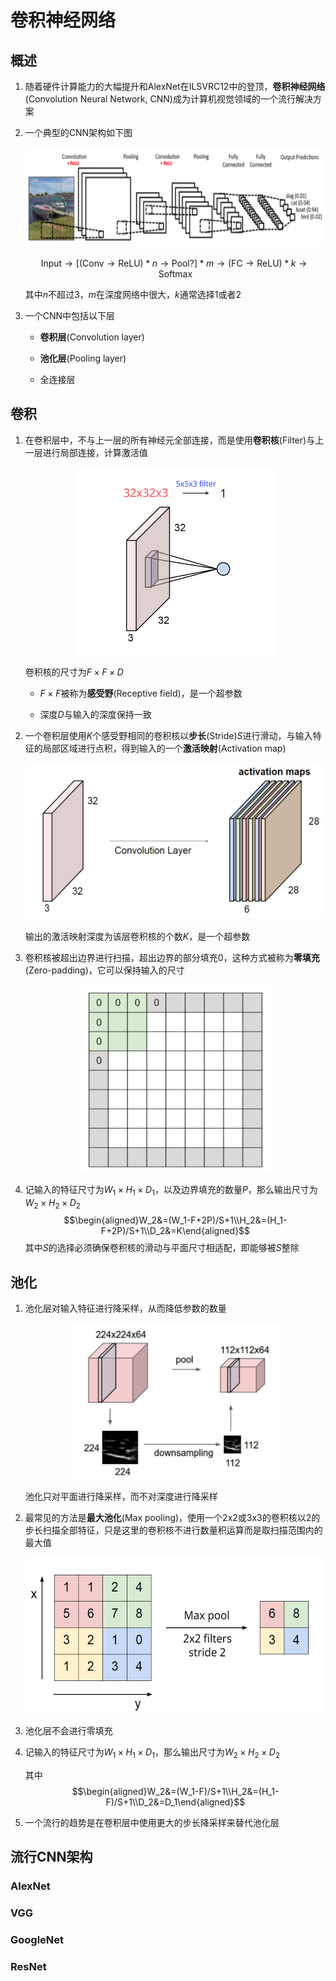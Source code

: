 # 卷积神经网络

## 概述

1. 随着硬件计算能力的大幅提升和AlexNet在ILSVRC12中的登顶，**卷积神经网络**(Convolution Neural Network, CNN)成为计算机视觉领域的一个流行解决方案

2. 一个典型的CNN架构如下图

    <div align="center"><img src="img/cnn_structure.png" style="height:160px"/></div>

    $$\text{Input}\rightarrow\big[\left(\text{Conv}\rightarrow\text{ReLU}\right)*n\rightarrow\text{Pool}?\big]*m\rightarrow\left(\text{FC}\rightarrow\text{ReLU}\right)*k\rightarrow\text{Softmax}$$

    其中$n$不超过3，$m$在深度网络中很大，$k$通常选择1或者2

3. 一个CNN中包括以下层

    * **卷积层**(Convolution layer)

    * **池化层**(Pooling layer)

    * 全连接层



## 卷积

1. 在卷积层中，不与上一层的所有神经元全部连接，而是使用**卷积核**(Filter)与上一层进行局部连接，计算激活值

    <div align="center"><img src="img/filter.png" style="height:300px"/></div>

    卷积核的尺寸为$F\times F\times D$

    * $F\times F$被称为**感受野**(Receptive field)，是一个超参数

    * 深度$D$与输入的深度保持一致

2. 一个卷积层使用$K$个感受野相同的卷积核以**步长**(Stride)$S$进行滑动，与输入特征的局部区域进行点积，得到输入的一个**激活映射**(Activation map)

    <div align="center"><img src="img/activation_map.png" style="height:250px"/></div>

    输出的激活映射深度为该层卷积核的个数$K$，是一个超参数

3. 卷积核被超出边界进行扫描，超出边界的部分填充0，这种方式被称为**零填充**(Zero-padding)，它可以保持输入的尺寸

    <div align="center"><img src="img/zero-padding.png" style="height:300px"/></div>

4. 记输入的特征尺寸为$W_1\times H_1\times D_1$，以及边界填充的数量$P$，那么输出尺寸为$W_2\times H_2\times D_2$$$\begin{aligned}W_2&=(W_1-F+2P)/S+1\\H_2&=(H_1-F+2P)/S+1\\D_2&=K\end{aligned}$$其中$S$的选择必须确保卷积核的滑动与平面尺寸相适配，即能够被$S$整除

## 池化

1. 池化层对输入特征进行降采样，从而降低参数的数量

    <div align="center"><img src="img/pool.png" style="height:250px"/></div>

    池化只对平面进行降采样，而不对深度进行降采样

2. 最常见的方法是**最大池化**(Max pooling)，使用一个2x2或3x3的卷积核以2的步长扫描全部特征，只是这里的卷积核不进行数量积运算而是取扫描范围内的最大值

    <div align="center"><img src="img/maxpool.png" style="height:250px"/></div>

3. 池化层不会进行零填充

4. 记输入的特征尺寸为$W_1\times H_1\times D_1$，那么输出尺寸为$W_2\times H_2\times D_2$

    其中$$\begin{aligned}W_2&=(W_1-F)/S+1\\H_2&=(H_1-F)/S+1\\D_2&=D_1\end{aligned}$$

5. 一个流行的趋势是在卷积层中使用更大的步长降采样来替代池化层

## 流行CNN架构

### AlexNet

### VGG

### GoogleNet

### ResNet
